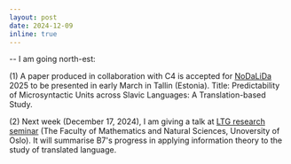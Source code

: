 ```yaml
---
layout: post
date: 2024-12-09
inline: true
---
```


-- I am going north-est:<br>

(1) A paper produced in collaboration with C4 is accepted for <a href="https://www.nodalida-bhlt2025.eu/" target="blank">NoDaLiDa</a> 2025 to be presented in early March in Tallin (Estonia).
Title: Predictability of Microsyntactic Units across Slavic Languages: A Translation-based Study.<br>

(2) Next week (December 17, 2024), I am giving a talk at <a href="https://www.mn.uio.no/ifi/english/research/groups/ltg/research-seminar/" target="blank">LTG research seminar</a> (The Faculty of Mathematics and Natural Sciences, Unoversity of Oslo).
It will summarise B7's progress in applying information theory to the study of translated language.
